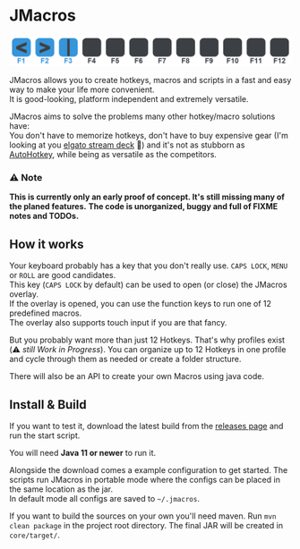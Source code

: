 # JMacros

![demo](demo.png)

JMacros allows you to create hotkeys, macros and scripts in a fast and easy way to make your life more convenient.  
It is good-looking, platform independent and extremely versatile.

JMacros aims to solve the problems many other hotkey/macro solutions have:  
You don't have to memorize hotkeys, don't have to buy expensive gear (I'm looking at you [elgato stream deck](https://www.elgato.com/en/stream-deck) 👀)
and it's not as stubborn as [AutoHotkey](https://www.autohotkey.com/), while being as versatile as the competitors.

### ⚠️ Note

**This is currently only an early proof of concept. It's still missing many of the planed features.**
**The code is unorganized, buggy and full of FIXME notes and TODOs.**

## How it works

Your keyboard probably has a key that you don't really use. `CAPS LOCK`, `MENU` or `ROLL` are good candidates.  
This key (`CAPS LOCK` by default) can be used to open (or close) the JMacros overlay.  
If the overlay is opened, you can use the function keys to run one of 12 predefined macros.  
The overlay also supports touch input if you are that fancy.  

But you probably want more than just 12 Hotkeys. That's why profiles exist (⚠️ _still Work in Progress_). 
You can organize up to 12 Hotkeys in one profile and cycle through them as needed or create a folder structure.  

There will also be an API to create your own Macros using java code. 

## Install & Build

If you want to test it, download the latest build from the [releases page](https://github.com/joblo2213/JMacros/releases) and run the start script.

You will need **Java 11 or newer** to run it.

Alongside the download comes a example configuration to get started. The scripts run JMacros in portable mode where the configs can be placed in the same location as the jar.  
In default mode all configs are saved to `~/.jmacros`.  

If you want to build the sources on your own you'll need maven. Run `mvn clean package` in the project root directory. The final JAR will be created in `core/target/`.
